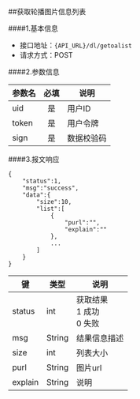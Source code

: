 ##获取轮播图片信息列表

####1.基本信息
- 接口地址：`{API_URL}/dl/getoalist` 
- 请求方式：POST


####2.参数信息  

| 参数名    | 必填      | 说明      |
| -------   |:-------:  |--------   |
| uid       | 是        | 用户ID    |
| token     | 是        | 用户令牌  |
| sign      | 是        | 数据校验码|

####3.报文响应

```
{
	"status":1,
	"msg":"success",
	"data":{
		"size":10,	
		"list":[
			{
				"purl":"",
				"explain":""
			},
			...
		]
	}
}
```

|键    |类型  |说明  |
|--------|------|------|
|status  |int   |获取结果<br>1 成功<br>0 失败|
|msg     |String|结果信息描述|
|size    |int   |列表大小|
|purl    |String   |图片url|
|explain |String|说明|



